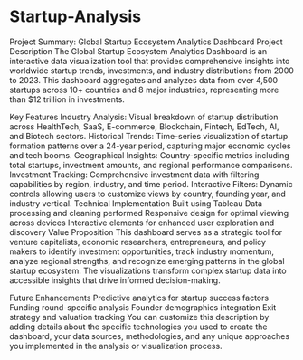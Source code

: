 # Startup-Analysis
Project Summary: Global Startup Ecosystem Analytics Dashboard
Project Description
The Global Startup Ecosystem Analytics Dashboard is an interactive data visualization tool that provides comprehensive insights into worldwide startup trends, investments, and industry distributions from 2000 to 2023. This dashboard aggregates and analyzes data from over 4,500 startups across 10+ countries and 8 major industries, representing more than $12 trillion in investments.

Key Features
Industry Analysis: Visual breakdown of startup distribution across HealthTech, SaaS, E-commerce, Blockchain, Fintech, EdTech, AI, and Biotech sectors.
Historical Trends: Time-series visualization of startup formation patterns over a 24-year period, capturing major economic cycles and tech booms.
Geographical Insights: Country-specific metrics including total startups, investment amounts, and regional performance comparisons.
Investment Tracking: Comprehensive investment data with filtering capabilities by region, industry, and time period.
Interactive Filters: Dynamic controls allowing users to customize views by country, founding year, and industry vertical.
Technical Implementation
Built using Tableau
Data processing and cleaning performed
Responsive design for optimal viewing across devices
Interactive elements for enhanced user exploration and discovery
Value Proposition
This dashboard serves as a strategic tool for venture capitalists, economic researchers, entrepreneurs, and policy makers to identify investment opportunities, track industry momentum, analyze regional strengths, and recognize emerging patterns in the global startup ecosystem. The visualizations transform complex startup data into accessible insights that drive informed decision-making.

Future Enhancements
Predictive analytics for startup success factors
Funding round-specific analysis
Founder demographics integration
Exit strategy and valuation tracking
You can customize this description by adding details about the specific technologies you used to create the dashboard, your data sources, methodologies, and any unique approaches you implemented in the analysis or visualization process.

